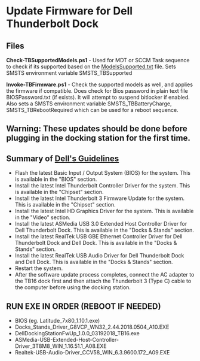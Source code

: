 # Update Firmware for Dell Thunderbolt Dock

## Files
**Check-TBSupportedModels.ps1** - Used for MDT or SCCM Task sequence to check if its supported based on the [ModelsSupported.txt](ModelsSupported.txt) file. Sets SMSTS environment variable SMSTS_TBSupported

**Invoke-TBFirmware.ps1** - Check the supported models as well, and applies the firmware if compatible. Does check for Bios password in plain text file BIOSPassword.txt (if exists). It will attempt to suspend bitlocker if enabled. Also sets a SMSTS environment variable SMSTS_TBBatteryCharge, SMSTS_TBRebootRequired which can be used for a reboot sequence. 
 
## Warning: These updates should be done before plugging in the docking station for the first time.

## Summary of [Dell's Guidelines](https://www.dell.com/support/article/us/en/04/sln304347/dell-thunderbolt-dock-tb16-driver-installation-guide?lang=en)
 - Flash the latest Basic Input / Output System (BIOS) for the system. This is available in the "BIOS" section.
 - Install the latest Intel Thunderbolt Controller Driver for the system. This is available in the "Chipset" section.
 - Install the latest Intel Thunderbolt 3 Firmware Update for the system. This is available in the "Chipset" section.
 - Install the latest Intel HD Graphics Driver for the system. This is available in the "Video" section.
 - Install the latest ASMedia USB 3.0 Extended Host Controller Driver for Dell Thunderbolt Dock. This is available in the "Docks & Stands" section.
 - Install the latest RealTek USB GBE Ethernet Controller Driver for Dell Thunderbolt Dock and Dell Dock. This is available in the "Docks & Stands" section.
 - Install the latest RealTek USB Audio Driver for Dell Thunderbolt Dock and Dell Dock. This is available in the "Docks & Stands" section.
 - Restart the system.
 - After the software update process completes, connect the AC adapter to the TB16 dock first and then attach the Thunderbolt 3 (Type C) cable to the computer before using the docking station.


## RUN EXE IN ORDER (REBOOT IF NEEDED)
 - BIOS (eg. Latitude_7x80_1.10.1.exe)
 - Docks_Stands_Driver_G8VCP_WN32_2.44.2018.0504_A10.EXE
 - DellDockingStationFwUp_1.0.0_03192018_TB16.exe
 - ASMedia-USB-Extended-Host-Controller-Driver_3T8M8_WIN_1.16.51.1_A08.EXE
 - Realtek-USB-Audio-Driver_CCV58_WIN_6.3.9600.172_A09.EXE